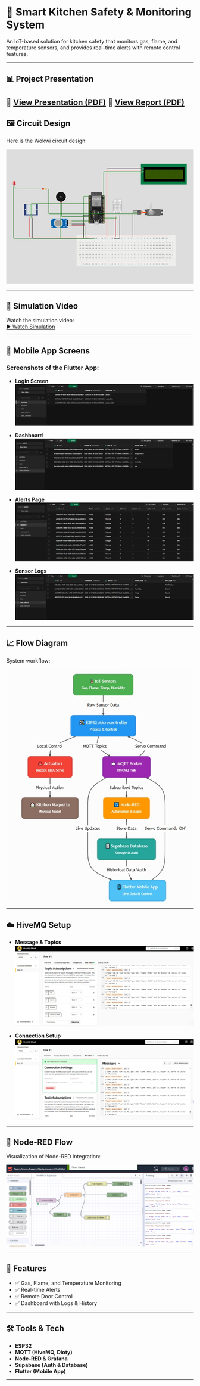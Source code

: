 # 🍳 Smart Kitchen Safety & Monitoring System

An IoT-based solution for kitchen safety that monitors gas, flame, and temperature sensors, and provides real-time alerts with remote control features.

---

## 📊 Project Presentation
📄 [View Presentation (PDF)](presentation.pdf)
📄 [View Report (PDF)](TEAM.pdf)
---

## 🖼️ Circuit Design
Here is the Wokwi circuit design:

![Wokwi Circuit](wokwi%20circuit%20screen%20.jpg)

---

## 🎥 Simulation Video
Watch the simulation video:  
[▶️ Watch Simulation](simulation%20video.mp4)

---

## 📱 Mobile App Screens
### Screenshots of the Flutter App:
- **Login Screen**  
  ![Screen 1](screen1.jpg)

- **Dashboard**  
  ![Screen 2](screen2.jpg)

- **Alerts Page**  
  ![Screen 3](screen3.jpg)

- **Sensor Logs**  
  ![Screen 4](screen4.jpg)

---

## 📈 Flow Diagram
System workflow:

![Flow Diagram](flow%20diagram%20.jpg)

---

## ☁️ HiveMQ Setup
- **Message & Topics**  
  ![Hive Topics](Hive(Message+%20Topics).png)

- **Connection Setup**  
  ![HiveMQ Connection](HiveMQ%20Connection.png)

---

## 🔗 Node-RED Flow
Visualization of Node-RED integration:

![Node-RED Flow](Node%20Red%20Flow.png)

---

## 🚀 Features
- ✅ Gas, Flame, and Temperature Monitoring  
- ✅ Real-time Alerts  
- ✅ Remote Door Control  
- ✅ Dashboard with Logs & History  

---

## 🛠️ Tools & Tech
- **ESP32**  
- **MQTT (HiveMQ, Dioty)**  
- **Node-RED & Grafana**  
- **Supabase (Auth & Database)**  
- **Flutter (Mobile App)**  

---
